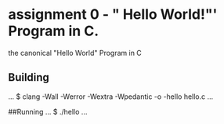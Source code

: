 # assignment 0 - " Hello World!"' Program in C.

the canonical "Hello World" Program in C

## Building

...
$ clang -Wall -Werror -Wextra -Wpedantic -o -hello hello.c
...

##Running
...
$ ./hello
...

